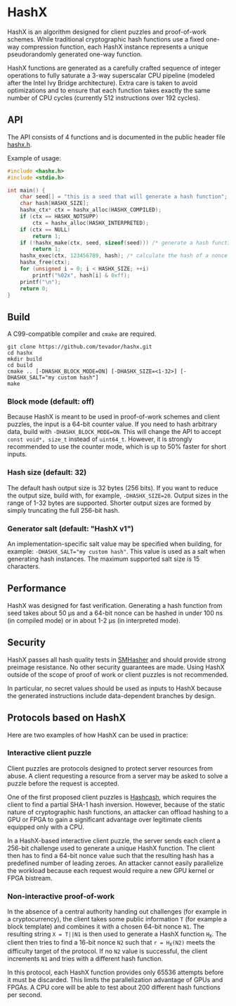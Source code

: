 # HashX

HashX is an algorithm designed for client puzzles and proof-of-work schemes.
While traditional cryptographic hash functions use a fixed one-way compression
function, each HashX instance represents a unique pseudorandomly generated
one-way function.

HashX functions are generated as a carefully crafted sequence of integer
operations to fully saturate a 3-way superscalar CPU pipeline (modeled after
the Intel Ivy Bridge architecture). Extra care is taken to avoid optimizations
and to ensure that each function takes exactly the same number of CPU cycles
(currently 512 instructions over 192 cycles).

## API

The API consists of 4 functions and is documented in the public header file
[hashx.h](include/hashx.h).

Example of usage:

```c
#include <hashx.h>
#include <stdio.h>

int main() {
    char seed[] = "this is a seed that will generate a hash function";
    char hash[HASHX_SIZE];
    hashx_ctx* ctx = hashx_alloc(HASHX_COMPILED);
    if (ctx == HASHX_NOTSUPP)
        ctx = hashx_alloc(HASHX_INTERPRETED);
    if (ctx == NULL)
        return 1;
    if (!hashx_make(ctx, seed, sizeof(seed))) /* generate a hash function */
        return 1;
    hashx_exec(ctx, 123456789, hash); /* calculate the hash of a nonce value */
    hashx_free(ctx);
    for (unsigned i = 0; i < HASHX_SIZE; ++i)
        printf("%02x", hash[i] & 0xff);
    printf("\n");
    return 0;
}
```

## Build

A C99-compatible compiler and `cmake` are required.

```
git clone https://github.com/tevador/hashx.git
cd hashx
mkdir build
cd build
cmake .. [-DHASHX_BLOCK_MODE=ON] [-DHASHX_SIZE=<1-32>] [-DHASHX_SALT="my custom hash"]
make
```

### Block mode (default: off)

Because HashX is meant to be used in proof-of-work schemes and client puzzles,
the input is a 64-bit counter value. If you need to hash arbitrary data, build
with `-DHASHX_BLOCK_MODE=ON`. This will change the API to accept `const void*, size_t` instead of `uint64_t`.
However, it is strongly recommended to use the counter mode, which is up to 50% faster for short inputs.

### Hash size (default: 32)

The default hash output size is 32 bytes (256 bits). If you want to reduce the output
size, build with, for example, `-DHASHX_SIZE=20`. Output sizes in the range of 1-32 bytes
are supported. Shorter output sizes are formed by simply truncating the full 256-bit hash.

### Generator salt (default: "HashX v1")

An implementation-specific salt value may be specified when building, for example: `-DHASHX_SALT="my custom hash"`.
This value is used as a salt when generating hash instances. The maximum supported
salt size is 15 characters.

## Performance

HashX was designed for fast verification. Generating a hash function from seed
takes about 50 μs and a 64-bit nonce can be hashed in under 100 ns (in compiled
mode) or in about 1-2 μs (in interpreted mode).

## Security

HashX passes all hash quality tests in [SMHasher](https://github.com/tevador/smhasher) and should provide
strong preimage resistance. No other security guarantees are made. Using HashX
outside of the scope of proof of work or client puzzles is not recommended.

In particular, no secret values should be used as inputs to HashX because the generated instructions
include data-dependent branches by design.

## Protocols based on HashX

Here are two examples of how HashX can be used in practice:

### Interactive client puzzle

Client puzzles are protocols designed to protect server resources from abuse.
A client requesting a resource from a server may be asked to solve a puzzle
before the request is accepted.

One of the first proposed client puzzles is [Hashcash](https://en.wikipedia.org/wiki/Hashcash),
which requires the client to find a partial SHA-1 hash inversion. However,
because of the static nature of cryptographic hash functions, an attacker can
offload hashing to a GPU or FPGA to gain a significant advantage over legitimate
clients equipped only with a CPU.

In a HashX-based interactive client puzzle, the server sends each client
a 256-bit challenge used to generate a unique HashX function. The client then
has to find a 64-bit nonce value such that the resulting hash has a predefined
number of leading zeroes. An attacker cannot easily parallelize the workload
because each request would require a new GPU kernel or FPGA bistream.

### Non-interactive proof-of-work

In the absence of a central authority handing out challenges (for example in
a cryptocurrency), the client takes some public information `T` (for example
a block template) and combines it with a chosen 64-bit nonce `N1`.
The resulting string `X = T||N1` is then used to generate a HashX function
<code>H<sub>X</sub></code>. The client then tries to find a 16-bit nonce `N2`
such that <code>r = H<sub>X</sub>(N2)</code> meets the difficulty target of
the protocol. If no `N2` value is successful, the client increments `N1` and
tries with a different hash function.

In this protocol, each HashX function provides only 65536 attempts before it
must be discarded. This limits the parallelization advantage of GPUs and FPGAs.
A CPU core will be able to test about 200 different hash functions per second.
